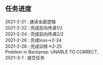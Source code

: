 ## 任务进度

2021-2-21 : 通读全部逻辑  
2021-2-22 : 完成前向传递1/2  
2021-2-24 : 完成前向传递2/2  
2021-2-26 : 完成loss->2-24  
2021-2-28 : 完成训练->2-25  
Problem in Backprop: UNABLE TO CORRECT.  
2021-3-1  : 提交任务